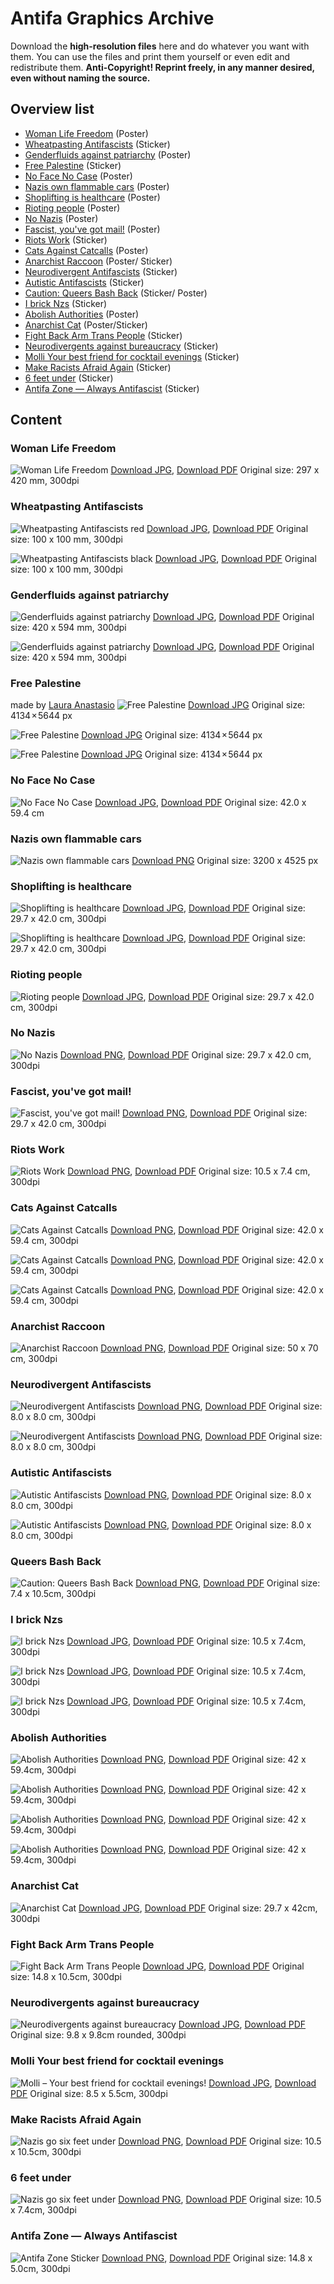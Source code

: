 # Antifa Graphics Archive

Download the **high-resolution files** here and do whatever you want with them. You can use the files and print them yourself or even edit and redistribute them.
**Anti-Copyright! Reprint freely, in any manner desired, even without naming the source.**


## Overview list

* [Woman Life Freedom](#woman-life-freedom) (Poster)
* [Wheatpasting Antifascists](#wheatpasting-antifascists) (Sticker)
* [Genderfluids against patriarchy](#genderfluids-against-patriarchy) (Poster)
* [Free Palestine](#free-palestine) (Sticker)
* [No Face No Case](#no-face-no-case) (Poster)
* [Nazis own flammable cars](#nazis-own-flammable-cars) (Poster)
* [Shoplifting is healthcare](#shoplifting-is-healthcare) (Poster)
* [Rioting people](#rioting-people) (Poster)
* [No Nazis](#no-nazis) (Poster)
* [Fascist, you've got mail!](#fascist-youve-got-mail) (Poster)
* [Riots Work](#riots-work) (Sticker)
* [Cats Against Catcalls](#cats-against-catcalls) (Poster)
* [Anarchist Raccoon](#anarchist-raccoon) (Poster/ Sticker)
* [Neurodivergent Antifascists](#neurodivergent-antifascists) (Sticker)
* [Autistic Antifascists](#autistic-antifascists) (Sticker)
* [Caution: Queers Bash Back](#queers-bash-back) (Sticker/ Poster)
* [I brick Nzs](#i-brick-nzs) (Sticker)
* [Abolish Authorities](#abolish-authorities) (Poster)
* [Anarchist Cat](#anarchist-cat) (Poster/Sticker)
* [Fight Back Arm Trans People](#fight-back-arm-trans-people) (Sticker)
* [Neurodivergents against bureaucracy](#neurodivergents-against-bureaucracy) (Sticker)
* [Molli Your best friend for cocktail evenings](#molli-your-best-friend-for-cocktail-evenings) (Sticker)
* [Make Racists Afraid Again](#make-racists-afraid-again) (Sticker)
* [6 feet under](#6-feet-under) (Sticker)
* [Antifa Zone — Always Antifascist](#antifa-zone--always-antifascist) (Sticker)

## Content

### Woman Life Freedom
![Woman Life Freedom](files/woman-life-freedom/woman-life-freedom.jpg)
[Download JPG](https://github.com/antifagraphics/antifagraphics.github.io/raw/main/files/woman-life-freedom/woman-life-freedom.jpg), [Download PDF](https://github.com/antifagraphics/antifagraphics.github.io/raw/main/files/woman-life-freedom/woman-life-freedom.pdf) Original size: 297 x 420 mm, 300dpi

### Wheatpasting Antifascists
![Wheatpasting Antifascists red](files/wheatpasting-antifascists/wheatpasting-antifascists-red.jpg)
[Download JPG](https://github.com/antifagraphics/antifagraphics.github.io/raw/main/files/wheatpasting-antifascists/wheatpasting-antifascists-red.jpg), [Download PDF](https://github.com/antifagraphics/antifagraphics.github.io/raw/main/files/wheatpasting-antifascists/wheatpasting-antifascists-red.pdf) Original size: 100 x 100 mm, 300dpi

![Wheatpasting Antifascists black](files/wheatpasting-antifascists/wheatpasting-antifascists-black.jpg)
[Download JPG](https://github.com/antifagraphics/antifagraphics.github.io/raw/main/files/wheatpasting-antifascists/wheatpasting-antifascists-black.jpg), [Download PDF](https://github.com/antifagraphics/antifagraphics.github.io/raw/main/files/wheatpasting-antifascists/wheatpasting-antifascists-black.pdf) Original size: 100 x 100 mm, 300dpi

### Genderfluids against patriarchy
![Genderfluids against patriarchy](files/genderfluids-against-patriarchy/genderfluids-against-patriarchy-orange.jpg)
[Download JPG](https://github.com/antifagraphics/antifagraphics.github.io/raw/main/files/genderfluids-against-patriarchy/genderfluids-against-patriarchy-orange.jpg), [Download PDF](https://github.com/antifagraphics/antifagraphics.github.io/raw/main/files/genderfluids-against-patriarchy/genderfluids-against-patriarchy-orange.pdf) Original size: 420 x 594 mm, 300dpi

![Genderfluids against patriarchy](files/genderfluids-against-patriarchy/genderfluids-against-patriarchy-bw.jpg)
[Download JPG](https://github.com/antifagraphics/antifagraphics.github.io/raw/main/files/genderfluids-against-patriarchy/genderfluids-against-patriarchy-bw.jpg), [Download PDF](https://github.com/antifagraphics/antifagraphics.github.io/raw/main/files/genderfluids-against-patriarchy/genderfluids-against-patriarchy-bw.pdf) Original size: 420 x 594 mm, 300dpi

### Free Palestine
made by [Laura Anastasio](https://laura-anastasio.com)
![Free Palestine](files/free-palestine/freepalest2-pre.jpg)
[Download JPG](https://github.com/antifagraphics/antifagraphics.github.io/raw/main/files/free-palestine/freepalest2.jpg) Original size: 4134 × 5644 px

![Free Palestine](files/free-palestine/freepalest3-pre.jpg)
[Download JPG](https://github.com/antifagraphics/antifagraphics.github.io/raw/main/files/free-palestine/freepalest3.jpg) Original size: 4134 × 5644 px

![Free Palestine](files/free-palestine/freepalest4-pre.jpg)
[Download JPG](https://github.com/antifagraphics/antifagraphics.github.io/raw/main/files/free-palestine/freepalest4.jpg) Original size: 4134 × 5644 px

### No Face No Case
![No Face No Case](files/no-face-no-case/no-face-no-case-color-preview.png)
[Download JPG](https://github.com/antifagraphics/antifagraphics.github.io/raw/main/files/no-face-no-case/no-face-no-case-color.jpg), [Download PDF](https://github.com/antifagraphics/antifagraphics.github.io/raw/main/files/no-face-no-case/no-face-no-case-color.pdf) Original size: 42.0 x 59.4 cm

### Nazis own flammable cars
![Nazis own flammable cars](files/nazis-own-flammable-cars/own-flammable-cars-preview.png)
[Download PNG](https://github.com/antifagraphics/antifagraphics.github.io/raw/main/files/nazis-own-flammable-cars/own-flammable-cars.png) Original size: 3200 x 4525 px

### Shoplifting is healthcare
![Shoplifting is healthcare](files/shoplifting-is-healthcare/shoplifting-is-healthcare-green.jpg)
[Download JPG](https://github.com/antifagraphics/antifagraphics.github.io/raw/main/files/shoplifting-is-healthcare/shoplifting-is-healthcare-green.jpg), [Download PDF](https://github.com/antifagraphics/antifagraphics.github.io/raw/main/files/shoplifting-is-healthcare/shoplifting-is-healthcare-green.pdf) Original size: 29.7 x 42.0 cm, 300dpi

![Shoplifting is healthcare](files/shoplifting-is-healthcare/shoplifting-is-healthcare-red.jpg)
[Download JPG](https://github.com/antifagraphics/antifagraphics.github.io/raw/main/files/shoplifting-is-healthcare/shoplifting-is-healthcare-red.jpg), [Download PDF](https://github.com/antifagraphics/antifagraphics.github.io/raw/main/files/shoplifting-is-healthcare/shoplifting-is-healthcare-red.pdf) Original size: 29.7 x 42.0 cm, 300dpi

### Rioting people
![Rioting people](files/rioting-people/rioting-people-illustration.jpg)
[Download JPG](https://github.com/antifagraphics/antifagraphics.github.io/raw/main/files/rioting-people/rioting-people-illustration.jpg), [Download PDF](https://github.com/antifagraphics/antifagraphics.github.io/raw/main/files/rioting-people/rioting-people-illustration.pdf) Original size: 29.7 x 42.0 cm, 300dpi

### No Nazis
![No Nazis](files/no-nazis-rabbit/no-nazis-rabbit.png)
[Download PNG](https://github.com/antifagraphics/antifagraphics.github.io/raw/main/files/no-nazis-rabbit/no-nazis-rabbit.png), [Download PDF](https://github.com/antifagraphics/antifagraphics.github.io/raw/main/files/no-nazis-rabbit/no-nazis-rabbit.pdf) Original size: 29.7 x 42.0 cm, 300dpi

### Fascist, you've got mail!
![Fascist, you've got mail!](files/fascist-youve-got-mail/fasc-youve-got-mail.png)
[Download PNG](https://github.com/antifagraphics/antifagraphics.github.io/raw/main/files/fascist-youve-got-mail/fasc-youve-got-mail.png), [Download PDF](https://github.com/antifagraphics/antifagraphics.github.io/raw/main/files/fascist-youve-got-mail/fascist-youve-got-mail.pdf) Original size: 29.7 x 42.0 cm, 300dpi

### Riots Work
![Riots Work](files/riots-work/riots-work.png)
[Download PNG](https://github.com/antifagraphics/antifagraphics.github.io/raw/main/files/riots-work/riots-work.png), [Download PDF](https://github.com/antifagraphics/antifagraphics.github.io/raw/main/files/riots-work/riots-work.pdf) Original size: 10.5 x 7.4 cm, 300dpi

### Cats Against Catcalls
![Cats Against Catcalls](files/cats-against-catcalls/cats-against-catcalls-black.png)
[Download PNG](https://github.com/antifagraphics/antifagraphics.github.io/raw/main/files/cats-against-catcalls/cats-against-catcalls-black.png), [Download PDF](https://github.com/antifagraphics/antifagraphics.github.io/raw/main/files/cats-against-catcalls/cats-against-catcalls-black.pdf) Original size: 42.0 x 59.4 cm, 300dpi

![Cats Against Catcalls](files/cats-against-catcalls/cats-against-catcalls-red.png)
[Download PNG](https://github.com/antifagraphics/antifagraphics.github.io/raw/main/files/cats-against-catcalls/cats-against-catcalls-red.png), [Download PDF](https://github.com/antifagraphics/antifagraphics.github.io/raw/main/files/cats-against-catcalls/cats-against-catcalls-red.pdf) Original size: 42.0 x 59.4 cm, 300dpi

![Cats Against Catcalls](files/cats-against-catcalls/cats-against-catcalls-blue.png)
[Download PNG](https://github.com/antifagraphics/antifagraphics.github.io/raw/main/files/cats-against-catcalls/cats-against-catcalls-blue.png), [Download PDF](https://github.com/antifagraphics/antifagraphics.github.io/raw/main/files/cats-against-catcalls/cats-against-catcalls-blue.pdf) Original size: 42.0 x 59.4 cm, 300dpi

### Anarchist Raccoon
![Anarchist Raccoon](files/anarchist-raccoon/anarchy_raccoon_poster.png)
[Download PNG](https://github.com/antifagraphics/antifagraphics.github.io/raw/main/files/anarchist-raccoon/anarchy_raccoon_poster.png), [Download PDF](https://github.com/antifagraphics/antifagraphics.github.io/raw/main/files/anarchist-raccoon/anarchy_raccoon_poster.pdf) Original size: 50 x 70 cm, 300dpi

### Neurodivergent Antifascists
![Neurodivergent Antifascists](files/neurodivergent_antifascists/neurodivergent_antifascists_red.png)
[Download PNG](https://github.com/antifagraphics/antifagraphics.github.io/raw/main/files/neurodivergent_antifascists/neurodivergent_antifascists_red.png), [Download PDF](https://github.com/antifagraphics/antifagraphics.github.io/raw/main/files/neurodivergent_antifascists/neurodivergent_antifascists_red.pdf) Original size: 8.0 x 8.0 cm, 300dpi

![Neurodivergent Antifascists](files/neurodivergent_antifascists/neurodivergent_antifascists_bw.png)
[Download PNG](https://github.com/antifagraphics/antifagraphics.github.io/raw/main/files/neurodivergent_antifascists/neurodivergent_antifascists_bw.png), [Download PDF](https://github.com/antifagraphics/antifagraphics.github.io/raw/main/files/neurodivergent_antifascists/neurodivergent_antifascists_bw.pdf) Original size: 8.0 x 8.0 cm, 300dpi

### Autistic Antifascists
![Autistic Antifascists](files/autistic-antifascists/autistic_antifascists_red.png)
[Download PNG](https://github.com/antifagraphics/antifagraphics.github.io/raw/main/files/autistic-antifascists/autistic_antifascists_red.png), [Download PDF](https://github.com/antifagraphics/antifagraphics.github.io/raw/main/files/autistic-antifascists/autistic_antifascists_red.pdf) Original size: 8.0 x 8.0 cm, 300dpi

![Autistic Antifascists](files/autistic-antifascists/autistic_antifascists_bw.png)
[Download PNG](https://github.com/antifagraphics/antifagraphics.github.io/raw/main/files/autistic-antifascists/autistic_antifascists_bw.png), [Download PDF](https://github.com/antifagraphics/antifagraphics.github.io/raw/main/files/autistic-antifascists/autistic_antifascists_bw.pdf) Original size: 8.0 x 8.0 cm, 300dpi

### Queers Bash Back
![Caution: Queers Bash Back](files/queers-bash-back/queers-bash-back_pink.png)
[Download PNG](https://github.com/antifagraphics/antifagraphics.github.io/raw/main/files/queers-bash-back/queers-bash-back_pink.png), [Download PDF](https://github.com/antifagraphics/antifagraphics.github.io/raw/main/files/queers-bash-back/queers-bash-back_pink.pdf) Original size: 7.4 x 10.5cm, 300dpi

### I brick Nzs
![I brick Nzs](files/i-brick-nzs/i-brick-nzs-yellow.jpg)
[Download JPG](https://github.com/antifagraphics/antifagraphics.github.io/raw/main/files/i-brick-nzs/i-brick-nzs-yellow.jpg), [Download PDF](https://github.com/antifagraphics/antifagraphics.github.io/raw/main/files/i-brick-nzs/i-brick-nzs-yellow.pdf) Original size: 10.5 x 7.4cm, 300dpi

![I brick Nzs](files/i-brick-nzs/i-brick-nzs-white.jpg)
[Download JPG](https://github.com/antifagraphics/antifagraphics.github.io/raw/main/files/i-brick-nzs/i-brick-nzs-white.jpg), [Download PDF](https://github.com/antifagraphics/antifagraphics.github.io/raw/main/files/i-brick-nzs/i-brick-nzs-white.pdf) Original size: 10.5 x 7.4cm, 300dpi

![I brick Nzs](files/i-brick-nzs/i-brick-nzs-black.jpg)
[Download JPG](https://github.com/antifagraphics/antifagraphics.github.io/raw/main/files/i-brick-nzs/i-brick-nzs-black.jpg), [Download PDF](https://github.com/antifagraphics/antifagraphics.github.io/raw/main/files/i-brick-nzs/i-brick-nzs-black.pdf) Original size: 10.5 x 7.4cm, 300dpi

### Abolish Authorities
![Abolish Authorities](files/abolish-authorities/policecar_poster_white.png)
[Download PNG](https://github.com/antifagraphics/antifagraphics.github.io/raw/main/files/abolish-authorities/policecar_poster_white.png), [Download PDF](https://github.com/antifagraphics/antifagraphics.github.io/raw/main/files/abolish-authorities/abolish_authorities_01.pdf) Original size: 42 x 59.4cm, 300dpi

![Abolish Authorities](files/abolish-authorities/policecar_poster_blue.png)
[Download PNG](https://github.com/antifagraphics/antifagraphics.github.io/raw/main/files/abolish-authorities/policecar_poster_blue.png), [Download PDF](https://github.com/antifagraphics/antifagraphics.github.io/raw/main/files/abolish-authorities/abolish_authorities_02.pdf) Original size: 42 x 59.4cm, 300dpi

![Abolish Authorities](files/abolish-authorities/policecar_poster_magenta.png)
[Download PNG](https://github.com/antifagraphics/antifagraphics.github.io/raw/main/files/abolish-authorities/policecar_poster_magenta.png), [Download PDF](https://github.com/antifagraphics/antifagraphics.github.io/raw/main/files/abolish-authorities/abolish_authorities_03.pdf) Original size: 42 x 59.4cm, 300dpi

![Abolish Authorities](files/abolish-authorities/policecar_poster_yellow.png)
[Download PNG](https://github.com/antifagraphics/antifagraphics.github.io/raw/main/files/abolish-authorities/policecar_poster_yellow.png), [Download PDF](https://github.com/antifagraphics/antifagraphics.github.io/raw/main/files/abolish-authorities/abolish_authorities_04.pdf) Original size: 42 x 59.4cm, 300dpi

### Anarchist Cat
![Anarchist Cat](files/anarchist-cat/anarchist_cat.jpg)
[Download JPG](https://github.com/antifagraphics/antifagraphics.github.io/raw/main/files/anarchist-cat/anarchist_cat.jpg), [Download PDF](https://github.com/antifagraphics/antifagraphics.github.io/raw/main/files/anarchist-cat/anarchist_cat.pdf) Original size: 29.7 x 42cm, 300dpi

### Fight Back Arm Trans People
![Fight Back Arm Trans People](files/fightbackarmtranspeople/fightbackarmtrans.jpg)
[Download JPG](https://github.com/antifagraphics/antifagraphics.github.io/raw/main/files/fightbackarmtranspeople/fightbackarmtrans.jpg), [Download PDF](https://github.com/antifagraphics/antifagraphics.github.io/raw/main/files/fightbackarmtranspeople/fightbackarmtrans.pdf) Original size: 14.8 x 10.5cm, 300dpi

### Neurodivergents against bureaucracy
![Neurodivergents against bureaucracy](files/neurodivergentsagainstbureaucracy/neurodivergents_against_bureaucracy.jpg)
[Download JPG](https://github.com/antifagraphics/antifagraphics.github.io/raw/main/files/neurodivergentsagainstbureaucracy/neurodivergents_against_bureaucracy.jpg), [Download PDF](https://github.com/antifagraphics/antifagraphics.github.io/raw/main/files/neurodivergentsagainstbureaucracy/neurodivergents_against_bureaucracy.pdf) Original size: 9.8 x 9.8cm rounded, 300dpi

### Molli Your best friend for cocktail evenings
![Molli – Your best friend for cocktail evenings!](files/molli/molli_your_best_friend.jpg)
[Download JPG](https://github.com/antifagraphics/antifagraphics.github.io/raw/main/files/molli/molli_your_best_friend.jpg), [Download PDF](https://github.com/antifagraphics/antifagraphics.github.io/raw/main/files/molli/molli_your_best_friend.pdf) Original size: 8.5 x 5.5cm, 300dpi

### Make Racists Afraid Again
![Nazis go six feet under](files/makeracistsafraid/makeracistsafraid.jpg)
[Download PNG](https://github.com/antifagraphics/antifagraphics.github.io/raw/main/files/makeracistsafraid/makeracistsafraid.jpg), [Download PDF](https://github.com/antifagraphics/antifagraphics.github.io/raw/main/files/makeracistsafraid/makeracistsafraid.pdf) Original size: 10.5 x 10.5cm, 300dpi

### 6 feet under
![Nazis go six feet under](files/sixfeetunder/sixfeetunder.png)
[Download PNG](https://github.com/antifagraphics/antifagraphics.github.io/raw/main/files/sixfeetunder/sixfeetunder.png), [Download PDF](https://github.com/antifagraphics/antifagraphics.github.io/raw/main/files/sixfeetunder/sixfeetunder.pdf) Original size: 10.5 x 7.4cm, 300dpi

### Antifa Zone — Always Antifascist
![Antifa Zone Sticker](files/antifazone/antifazone.png)
[Download PNG](https://github.com/antifagraphics/antifagraphics.github.io/raw/main/files/antifazone/antifazone.png), [Download PDF](https://github.com/antifagraphics/antifagraphics.github.io/raw/main/files/antifazone/antifazone.pdf) Original size: 14.8 x 5.0cm, 300dpi
